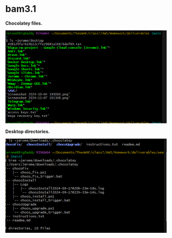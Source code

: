 # bam3.1 

**Chocolatey files.**

![choco](/week3/attachments/desktopview.png) 

**Desktop directories.**

![desktop](/week3/attachments/choco_view.png)